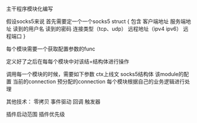 主干程序模块化编写

假设socks5来说
首先需要定一个一个socks5 struct {
包含
客户端地址
服务端地址
读到的用户名
读到的密码
连接类型（tcp、udp）
远程地址（ipv4 ipv6）
远程端口
}

每个模块需要一个获取配置参数的func

定义好了之后在每每个模块中对该结=结构体进行操作

调用每一个模块的时候，需要如下参数
ctx上线文
socks5结构体
该module的配置
当前的connection
预分配的connection
每个模块根据自己的业务逻辑进行处理


其他技术：
零拷贝
事件驱动
回调
触发器


插件启动范围
插件优先级
